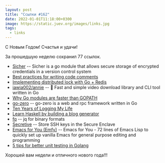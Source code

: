 ```yaml
---
layout: post
title: "Ссылки #162"
date: 2022-01-01T11:18:00+0300
image: https://static.juev.org/images/links.jpg
tags:
  - links
---
```

С Новым Годом! Счастья и удачи!

За прошедшую неделю сохранил 77 ссылок.

* [Sicher](https://github.com/dsa0x/sicher) -- Sicher is a go module that allows secure storage of encrypted credentials in a version control system
* [Best practices for writing code comments](https://stackoverflow.blog/2021/12/23/best-practices-for-writing-code-comments/)
* [Implementing distributed lock with Go + Redis](https://kevwan.medium.com/implementing-distributed-lock-with-go-redis-8d943267e21f)
* [iawia002/annie](https://github.com/iawia002/annie) -- 👾 Fast and simple video download library and CLI tool written in Go
* [Why Go modules are faster than GOPATH](https://dev.to/tbpalsulich/why-go-modules-are-faster-than-gopath-blj)
* [go-zero](https://github.com/zeromicro/go-zero) -- go-zero is a web and rpc framework written in Go
* [Ten Years of Logging My Life](https://chaidarun.com/ten-years-of-logging-my-life)
* [Learn Haskell by building a blog generator](https://lhbg-book.link)
* [fq](https://github.com/wader/fq) -- jq for binary formats
* [Secretive](https://github.com/maxgoedjen/secretive) -- Store SSH keys in the Secure Enclave
* [Emacs for You (Emfy)](https://github.com/susam/emfy) -- Emacs for You - 72 lines of Emacs Lisp to quickly set up vanilla Emacs for general purpose editing and programming
* [5 tips for better unit testing in Golang](https://reshefsharvit.medium.com/5-tips-for-better-unit-testing-in-golang-b25f9e79885a)

Хорошей вам недели и отличного нового года!!!

